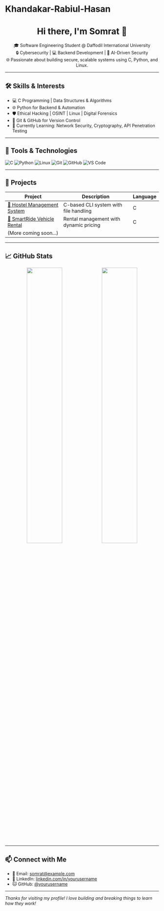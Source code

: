 # Khandakar-Rabiul-Hasan
<h1 align="center">Hi there, I'm Somrat 👋</h1>

<p align="center">
  🎓 Software Engineering Student @ Daffodil International University <br>
  🔒 Cybersecurity | 💻 Backend Development | 🧠 AI-Driven Security <br>
  🌐 Passionate about building secure, scalable systems using C, Python, and Linux.
</p>

---

## 🛠️ Skills & Interests

- 💻 C Programming | Data Structures & Algorithms
- 🌐 Python for Backend & Automation
- 🛡️ Ethical Hacking | OSINT | Linux | Digital Forensics
- 📂 Git & GitHub for Version Control
- 🌱 Currently Learning: Network Security, Cryptography, API Penetration Testing

---

## 🔧 Tools & Technologies

![C](https://img.shields.io/badge/C-Programming-blue)
![Python](https://img.shields.io/badge/Python-3.11-blue)
![Linux](https://img.shields.io/badge/Linux-Kali%20%7C%20Ubuntu-black)
![Git](https://img.shields.io/badge/Git-%23F05033.svg?style=flat&logo=git&logoColor=white)
![GitHub](https://img.shields.io/badge/GitHub-100000?style=flat&logo=github&logoColor=white)
![VS Code](https://img.shields.io/badge/IDE-VSCode-blue)

---

## 🚀 Projects

| Project | Description | Language |
|--------|-------------|----------|
| [🏨 Hostel Management System](https://github.com/yourusername/hostel-management-system) | C-based CLI system with file handling | C |
| [🚗 SmartRide Vehicle Rental](https://github.com/yourusername/smartride-vehicle-rental) | Rental management with dynamic pricing | C |
| (More coming soon...)

---

## 📈 GitHub Stats

<p align="center">
  <img src="https://github-readme-stats.vercel.app/api?username=yourusername&show_icons=true&theme=tokyonight" width="48%" />
  <img src="https://github-readme-stats.vercel.app/api/top-langs/?username=yourusername&layout=compact&theme=tokyonight" width="48%" />
</p>

---

## 📫 Connect with Me

- 📧 Email: somrat@example.com
- 💼 LinkedIn: [linkedin.com/in/yourusername](https://linkedin.com/in/yourusername)
- 🐱 GitHub: [@yourusername](https://github.com/yourusername)

---

_Thanks for visiting my profile! I love building and breaking things to learn how they work!_
